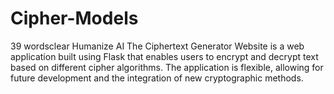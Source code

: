 # Cipher-Models
39 wordsclear Humanize AI The Ciphertext Generator Website is a web application built using Flask that enables users to encrypt and decrypt text based on different cipher algorithms. The application is flexible, allowing for future development and the integration of new cryptographic methods.
